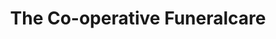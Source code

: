 ---
title: "The Co-operative Funeralcare"
url: /hebburn/the-co-operative-funeralcare/
shop: funeral directors
---